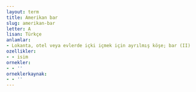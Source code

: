 ```yaml
---
layout: term
title: Amerikan bar
slug: amerikan-bar
letter: A
lisan: Türkçe
anlamlar:
- Lokanta, otel veya evlerde içki içmek için ayrılmış köşe; bar (II)
ozellikler:
- - isim
ornekler:
- - ''
orneklerkaynak:
- - ''
---
```

